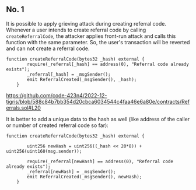 ## No. 1
It is possible to apply grieving attack during creating referral code. Whenever a user intends to create referral code by calling `createReferralCode`, the attacker applies front-run attack and calls this function with the same parameter. So, the user's transaction will be reverted and can not create a referral code. 
```
function createReferralCode(bytes32 _hash) external {
        require(_referral[_hash] == address(0), "Referral code already exists");
        _referral[_hash] = _msgSender();
        emit ReferralCreated(_msgSender(), _hash);
    }
```
https://github.com/code-423n4/2022-12-tigris/blob/588c84b7bb354d20cbca6034544c4faa46e6a80e/contracts/Referrals.sol#L20

It is better to add a unique data to the hash as well (like address of the caller or number of created referral code so far):
```
function createReferralCode(bytes32 _hash) external {

        uint256 newHash = uint256((_hash << 20*8)) + uint256(uint160(msg.sender));

        require(_referral[newHash] == address(0), "Referral code already exists");
        _referral[newHash] = _msgSender();
        emit ReferralCreated(_msgSender(), newHash);
    }
```
